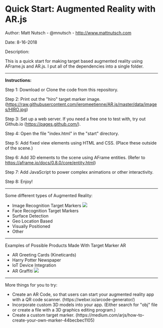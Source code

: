 <h1>Quick Start: Augmented Reality with AR.js</h1>

Author: Matt Nutsch - @mnutsch - http://www.mattnutsch.com

Date: 8-16-2018

Description:

This is a quick start for making target based augmented reality using AFrame.js and AR.js.
I put all of the dependencies into a single folder.

<hr>

<strong>Instructions:</strong>

Step 1: Download or Clone the code from this repository.

Step 2: Print out the "hiro" target marker image. (https://raw.githubusercontent.com/jeromeetienne/AR.js/master/data/images/HIRO.jpg)

Step 3: Set up a web server. If you need a free one to test with, try out Github.io (https://pages.github.com/).

Step 4: Open the file "index.html" in the "start" directory.

Step 5: Add fixed view elements using HTML and CSS. (Place these outside of the scene.) 

Step 6: Add 3D elements to the scene using AFrame entities. (Refer to https://aframe.io/docs/0.8.0/core/entity.html)

Step 7: Add JavaScript to power complex animations or other interactivity.

Step 8: Enjoy!

<hr>

Some different types of Augmented Reality:
<ul>
  <li>
    Image Recognition Target Markers
    <img src="https://media.giphy.com/media/vFKqnCdLPNOKc/giphy.gif" />
  </li>
  <li>
    Face Recognition Target Markers
  </li>
  <li>
    Surface Detection
  </li>
  <li>
    Geo Location Based
  </li>
  <li>
    Visually Positioned
  </li>
  <li>
    Other
  </li>
</ul>

<hr>

Examples of Possible Products Made With Target Marker AR 
<ul>
  <li>
    AR Greeting Cards (Kineticards)
  </li>
  <li>
    Harry Potter Newspaper
  </li>
  <li>
    IoT Device Integration
  </li>
  <li>
    AR Graffiti
    <img src="https://mnutsch.github.io/arjs_workshop/gifs/ar_graffiti.gif" />
  </li>
</ul>

<hr>

More things for you to try:

<ul>
<li>Create an AR Code, so that users can start your augmented reality app with a QR code scanner. (https://webxr.io/arcode-generator/)</li>

<li>Incorporate custom 3D models into your app. (Either search for "obj" file or create a file with a 3D graphics editing program.)</li>

<li>Create a custom target marker. (https://medium.com/arjs/how-to-create-your-own-marker-44becbec1105)</li>
</ul>

